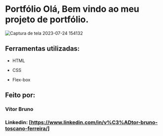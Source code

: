 
# Portfólio Olá, Bem vindo ao meu projeto de portfólio.

![Captura de tela 2023-07-24 154132](https://github.com/vitorvbtf/portfolio/assets/101009608/4c4d1181-999c-48d0-9e86-5f9d9ebfb5f9)

## Ferramentas utilizadas:


* HTML

* CSS

* Flex-box

## Feito por:

### Vítor Bruno

### Linkedin: [https://www.linkedin.com/in/v%C3%ADtor-bruno-toscano-ferreira/]

